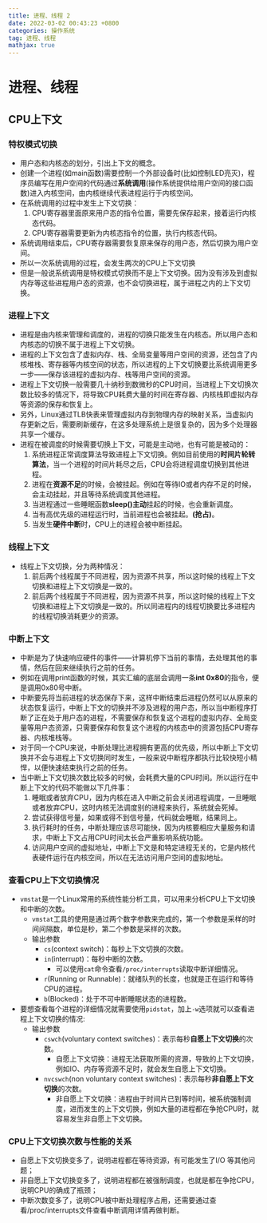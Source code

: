 ```yaml
---
title: 进程、线程 2
date: 2022-03-02 00:43:23 +0800
categories: 操作系统
tag: 进程、线程
mathjax: true
---
```

# 进程、线程

## CPU上下文

###  特权模式切换
- 用户态和内核态的划分，引出上下文的概念。
- 创建一个进程(如main函数)需要控制一个外部设备时(比如控制LED亮灭)，程序员编写在用户空间的代码通过**系统调用**(操作系统提供给用户空间的接口函数)进入内核空间，由内核继续代表进程运行于内核空间。
- 在系统调用的过程中发生上下文切换：
  1. CPU寄存器里面原来用户态的指令位置，需要先保存起来，接着运行内核态代码。
  2. CPU寄存器需要更新为内核态指令的位置，执行内核态代码。
- 系统调用结束后，CPU寄存器需要恢复原来保存的用户态，然后切换为用户空间。
- 所以一次系统调用的过程，会发生两次的CPU上下文切换
- 但是一般说系统调用是特权模式切换而不是上下文切换。因为没有涉及到虚拟内存等这些进程用户态的资源，也不会切换进程，属于进程之内的上下文切换。

### 进程上下文
- 进程是由内核来管理和调度的，进程的切换只能发生在内核态。所以用户态和内核态的切换不属于进程上下文切换。
- 进程的上下文包含了虚拟内存、栈、全局变量等用户空间的资源，还包含了内核堆栈、寄存器等内核空间的状态，所以进程的上下文切换要比系统调用更多一步——保存该进程的虚拟内存、栈等用户空间的资源。
- 进程上下文切换一般需要几十纳秒到数微秒的CPU时间，当进程上下文切换次数比较多的情况下，将导致CPU耗费大量的时间在寄存器、内核栈即虚拟内存等资源的保存和恢复上。
- 另外，Linux通过TLB快表来管理虚拟内存到物理内存的映射关系，当虚拟内存更新之后，需要刷新缓存，在这多处理系统上是很复杂的，因为多个处理器共享一个缓存。
- 进程在被调度的时候需要切换上下文，可能是主动地，也有可能是被动的：
  1. 系统进程正常调度算法导致进程上下文切换。例如目前使用的**时间片轮转算法**，当一个进程的时间片耗尽之后，CPU会将进程调度切换到其他进程。
  2. 进程在**资源不足**的时候，会被挂起。例如在等待IO或者内存不足的时候，会主动挂起，并且等待系统调度其他进程。
  3. 当进程通过一些睡眠函数**sleep()主动**挂起的时候，也会重新调度。
  4. 当有高优先级的进程运行时，当前进程也会被挂起。**(抢占)**。
  5. 当发生**硬件中断**时，CPU上的进程会被中断挂起。

### 线程上下文
- 线程上下文切换，分为两种情况：
  1. 前后两个线程属于不同进程，因为资源不共享，所以这时候的线程上下文切换和进程上下文切换是一致的。
  2. 前后两个线程属于不同进程，因为资源不共享，所以这时候的线程上下文切换和进程上下文切换是一致的。所以同进程内的线程切换要比多进程内的线程切换消耗更少的资源。

### 中断上下文
- 中断是为了快速响应硬件的事件——计算机停下当前的事情，去处理其他的事情，然后在回来继续执行之前的任务。
- 例如在调用print函数的时候，其实汇编的底层会调用一条**int 0x80**的指令，便是调用0x80号中断。
- 中断要先将当前进程的状态保存下来，这样中断结束后进程仍然可以从原来的状态恢复运行，中断上下文的切换并不涉及进程的用户态，所以当中断程序打断了正在处于用户态的进程，不需要保存和恢复这个进程的虚拟内存、全局变量等用户态资源，只需要保存和恢复这个进程的内核态中的资源包括CPU寄存器、内核堆栈等。
- 对于同一个CPU来说，中断处理比进程拥有更高的优先级，所以中断上下文切换并不会与进程上下文切换同时发生，一般来说中断程序都执行比较快短小精悍，以便快速结束执行之前的任务。
- 当中断上下文切换次数比较多的时候，会耗费大量的CPU时间。所以运行在中断上下文的代码不能做以下几件事：
  1. 睡眠或者放弃CPU，因为内核在进入中断之前会关闭进程调度，一旦睡眠或者放弃CPU，这时内核无法调度别的进程来执行，系统就会死掉。
  2. 尝试获得信号量，如果或得不到信号量，代码就会睡眠，结果同上。
  3. 执行耗时的任务，中断处理应该尽可能快，因为内核要相应大量服务和请求，中断上下文占用CPU时间太长会严重影响系统功能。
  4. 访问用户空间的虚拟地址，中断上下文是和特定进程无关的，它是内核代表硬件运行在内核空间，所以在无法访问用户空间的虚拟地址。

### 查看CPU上下文切换情况
- `vmstat`是一个Linux常用的系统性能分析工具，可以用来分析CPU上下文切换和中断的次数。
  - `vmstat`工具的使用是通过两个数字参数来完成的，第一个参数是采样的时间间隔数，单位是秒，第二个参数是采样的次数。
  - 输出参数
    - `cs`(context switch)：每秒上下文切换的次数。
    - `in`(interrupt)：每秒中断的次数。
      - 可以使用`cat`命令查看`/proc/interrupts`读取中断详细情况。
    - `r`(Running or Runnable)：就绪队列的长度，也就是正在运行和等待CPU的进程。
    - `b`(Blocked)：处于不可中断睡眠状态的进程数。
- 要想查看每个进程的详细情况就需要使用`pidstat`，加上`-w`选项就可以查看进程上下文切换的情况:
  - 输出参数
    - `cswch`(voluntary context switches)：表示每秒**自愿上下文切换**的次数。
      - 自愿上下文切换：进程无法获取所需的资源，导致的上下文切换，例如IO、内存等资源不足时，就会发生自愿上下文切换。
    - `nvcswch`(non voluntary context switches)：表示每秒**非自愿上下文切换**的次数。
      - 非自愿上下文切换：进程由于时间片已到等时间，被系统强制调度，进而发生的上下文切换，例如大量的进程都在争抢CPU时，就容易发生非自愿上下文切换。

### CPU上下文切换次数与性能的关系
- 自愿上下文切换变多了，说明进程都在等待资源，有可能发生了I/O 等其他问题；
- 非自愿上下文切换变多了，说明进程都在被强制调度，也就是都在争抢CPU，说明CPU的确成了瓶颈；
- 中断次数变多了，说明CPU被中断处理程序占用，还需要通过查看/proc/interrupts文件查看中断调用详情再做判断。
